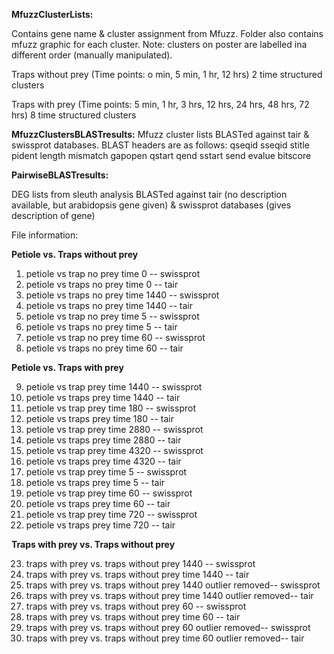 **MfuzzClusterLists:**

Contains gene name & cluster assignment from Mfuzz. Folder also contains mfuzz graphic for each cluster. Note: clusters on poster are labelled ina different order (manually manipulated).

Traps without prey (Time points: o min, 5 min, 1 hr, 12 hrs)
2 time structured clusters

Traps with prey (Time points: 5 min, 1 hr, 3 hrs, 12 hrs, 24 hrs, 48 hrs, 72 hrs)
8 time structured clusters


**MfuzzClustersBLASTresults:**
Mfuzz cluster lists BLASTed against tair & swissprot databases. BLAST headers are as follows:
qseqid 
sseqid 
stitle 
pident 
length 
mismatch 
gapopen 
qstart 
qend 
sstart 
send 
evalue 
bitscore

**PairwiseBLASTresults:**

DEG lists from sleuth analysis BLASTed against tair (no description available, but arabidopsis gene given) & swissprot databases (gives description of gene)

File information:

**Petiole vs. Traps without prey**

1. petiole vs trap no prey time 0 -- swissprot 
2. petiole vs traps no prey time 0 -- tair
3. petiole vs traps no prey time 1440 -- swissprot 
4. petiole vs traps no prey time 1440 -- tair
5. petiole vs trap no prey time 5 -- swissprot 
6. petiole vs traps no prey time 5 -- tair
7. petiole vs trap no prey time 60 -- swissprot 
8. petiole vs traps no prey time 60 -- tair

**Petiole vs. Traps with prey**

9. petiole vs trap prey time 1440 -- swissprot 
10. petiole vs traps prey time 1440 -- tair
11. petiole vs trap prey time 180 -- swissprot 
12. petiole vs traps prey time 180 -- tair
13. petiole vs trap prey time 2880 -- swissprot 
14. petiole vs traps prey time 2880 -- tair
15. petiole vs trap prey time 4320 -- swissprot 
16. petiole vs traps prey time 4320 -- tair
17. petiole vs trap prey time 5 -- swissprot 
18. petiole vs traps prey time 5 -- tair
19. petiole vs trap prey time 60 -- swissprot 
20. petiole vs traps prey time 60 -- tair
21. petiole vs trap prey time 720 -- swissprot 
22. petiole vs traps prey time 720 -- tair

**Traps with prey vs. Traps without prey**

23. traps with prey vs. traps without prey 1440 -- swissprot 
24. traps with prey vs. traps without prey time 1440 -- tair
25. traps with prey vs. traps without prey 1440 outlier removed-- swissprot 
26. traps with prey vs. traps without prey time 1440 outlier removed-- tair
27. traps with prey vs. traps without prey 60 -- swissprot 
28. traps with prey vs. traps without prey time 60 -- tair
29. traps with prey vs. traps without prey 60 outlier removed-- swissprot 
30. traps with prey vs. traps without prey time 60 outlier removed-- tair
